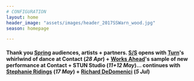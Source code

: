 ```yaml
---
# CONFIGURATION
layout: home
header_image: "assets/images/header_2017SSWarn_wood.jpg"
season: homepage

---
```

#### Thank you [Spring](/archive/2017-spring) audiences, artists + partners. [S/S](/current/2017-springsummer) opens with [Turn](/current/2017-turn)'s whirlwind of dance at Contact (*28 Apr*) + [Works Ahead](/current/2017-worksahead)'s sample of new performance at Contact + STUN Studio (*11+12 May*)… continues with [Stephanie Ridings](/current/2017-springsummer/ridings) (*17 May*) + [Richard DeDomenici](/current/2017-springsummer/redux) (*5 Jul*)
